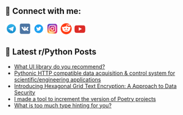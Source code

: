 ## 🔎 Connect with me:
[<img src="https://github.com/bullbesh/bullbesh/blob/main/images/Telegram.png" width="32" height="32" />](https://t.me/bullbesh)
[<img src="https://github.com/bullbesh/bullbesh/blob/main/images/VK.png" width="32" height="32" />](https://vk.com/bullbesh)
[<img src="https://github.com/bullbesh/bullbesh/blob/main/images/Twitter.png" width="32" height="32" />](https://twitter.com/bullbesh1)
[<img src="https://github.com/bullbesh/bullbesh/blob/main/images/Instagram.png" width="32" height="32" />](https://www.instagram.com/bullbesh)
[<img src="https://github.com/bullbesh/bullbesh/blob/main/images/Reddit.png" width="32" height="32" />](https://www.reddit.com/user/bullbesh)
[<img src="https://github.com/bullbesh/bullbesh/blob/main/images/YouTube.png" width="32" height="32" />](https://www.youtube.com/channel/UCtfjRs6uzgq5mfm8S06WTcg)

## 📕 Latest r/Python Posts
<!-- BLOG-POST-LIST:START -->
- [What UI library do you recommend?](https://www.reddit.com/r/Python/comments/1edqp8l/what_ui_library_do_you_recommend/)
- [Pythonic HTTP compatible data acquisition &amp; control system for scientific/engineering applications](https://www.reddit.com/r/Python/comments/1edpc1u/pythonic_http_compatible_data_acquisition_control/)
- [Introducing Hexagonal Grid Text Encryption: A Approach to Data Security](https://www.reddit.com/r/Python/comments/1edhwx9/introducing_hexagonal_grid_text_encryption_a/)
- [I made a tool to increment the version of Poetry projects](https://www.reddit.com/r/Python/comments/1edffk9/i_made_a_tool_to_increment_the_version_of_poetry/)
- [What is too much type hinting for you?](https://www.reddit.com/r/Python/comments/1edcel1/what_is_too_much_type_hinting_for_you/)
<!-- BLOG-POST-LIST:END -->
